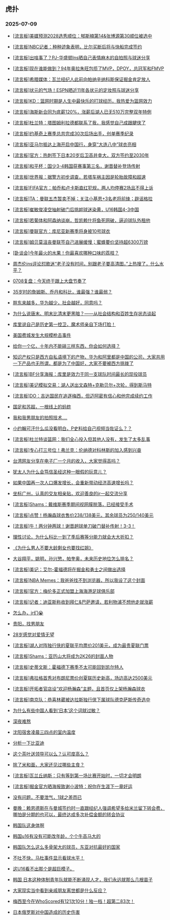 ## 虎扑 
### 2025-07-09

+ [[流言板]美媒预测2028选秀顺位：郇斯楠第14&amp;张博源第30顺位被选中](https://bbs.hupu.com/633631457.html)

+ [[流言板]NBC记者：种种迹象表明，比尔买断后将与快船完成签约](https://bbs.hupu.com/633634318.html)

+ [[流言板]出啥事了？PJ-华盛顿Ins晒自己表情麻木的自拍照与球迷分享](https://bbs.hupu.com/633631911.html)

+ [[流言板]现在谁能做到？94年奥拉朱旺包揽了MVP，DPOY，总冠军和FMVP](https://bbs.hupu.com/633631865.html)

+ [[流言板]希腊媒体：瓦兰经纪人此前向帕纳辛纳科斯保证掘金肯定放人](https://bbs.hupu.com/633634590.html)

+ [[流言板]状元的气场！ESPN晒近11年各状元的定妆照与球迷分享](https://bbs.hupu.com/633631275.html)

+ [[流言板]KD：篮网时期是人生中最快乐的打球经历，我热爱为篮网效力](https://bbs.hupu.com/633634413.html)

+ [[流言板]海斯新合同为底薪120%，涨薪后湖人已无510万完整双年特例](https://bbs.hupu.com/633632954.html)

+ [[流言板]杜兰特：塔图姆利拉德都联系了我，我感觉自己成跟腱侠了](https://bbs.hupu.com/633634738.html)

+ [[流言板]约基奇上赛季总共完成30次后场出手，创单赛季纪录](https://bbs.hupu.com/633633735.html)

+ [[流言板]亚马尔抵达上海开启中国行，身穿“大连八中”球衣亮相](https://bbs.hupu.com/633627199.html)

+ [[流言板]官方：热刺签下日本20岁后卫高井幸大，双方签约至2030年](https://bbs.hupu.com/633629798.html)

+ [[流言板]和平杯：国少3-4韩国获赛事第三名，谢晋替补登场传射](https://bbs.hupu.com/633633453.html)

+ [[流言板]世界报：据警方初步调查，若塔车祸主因是轮胎故障和超速](https://bbs.hupu.com/633633178.html)

+ [[流言板]FIFA官方：帕乔和卢卡斯直红犯规，两人均停赛2场且不得上诉](https://bbs.hupu.com/633626931.html)

+ [[流言板]TA：曼联五杰暂卖不掉；关注小基恩+3名老将前锋；辟谣格拉](https://bbs.hupu.com/633629237.html)

+ [[流言板]崔敏俊凌空抽射破门后挑衅球迷染黄，U16韩国4-3中国](https://bbs.hupu.com/633633089.html)

+ [[流言板]若葡体和阿森纳谈崩，哲凯赖什将鱼死网破，逼迫球队外租他](https://bbs.hupu.com/633633204.html)

+ [[流言板]曼联官方：库尼亚新赛季将身披10号球衣](https://bbs.hupu.com/633633866.html)

+ [[流言板]姆贝莫沮丧曼联签自己进展缓慢；蜜蜂要价坚持超6300万镑](https://bbs.hupu.com/633631271.html)

+ [[卧谈会]今年最火的水果！你最喜欢哪种口味的荔枝？](https://bbs.hupu.com/633633366.html)

+ [周杰伦ins评论怼歌迷“老子没有时间，别跟老子要高清图，”上热搜了，什么水平？](https://bbs.hupu.com/633631841.html)

+ [0708复盘：今天终于跟上大盘节奏了](https://bbs.hupu.com/633631784.html)

+ [35岁时的詹姆斯、乔丹和科比，谁最强？谁最弱？ ​​​](https://bbs.hupu.com/633632877.html)

+ [胖东来越多，华为越少，社会越好，同意吗？](https://bbs.hupu.com/633631774.html)

+ [为什么说唐末、明末比清末更黑暗？——从社会结构和百姓生存状态谈起](https://bbs.hupu.com/633632036.html)

+ [库里说自己是历史第一控卫，魔术师亲自下场打脸！](https://bbs.hupu.com/633632250.html)

+ [美国费城发生大规模枪击事件](https://bbs.hupu.com/633633255.html)

+ [  给你一个亿，十年内不能碰三样东西，你会如何选择？](https://bbs.hupu.com/633634291.html)

+ [知识产权只是西方自私语境下的产物，华为和阿里都是中国的公司，大家共用一下产品也无所谓，都是为了中国好，大家不要被西方挑拨了](https://bbs.hupu.com/633634075.html)

+ [[流言板]BF分享海报：库里是效力于同一支球队时间最长的现役球员](https://bbs.hupu.com/633633223.html)

+ [[流言板]美记模拟交易：湖人送出文森特+克勒贝尔+次轮，得到斯马特](https://bbs.hupu.com/633634172.html)

+ [[流言板]DO：吉达国民在追逐梅西，但迈阿密有信心和他完成续约工作](https://bbs.hupu.com/633628843.html)

+ [国足和苏超，一根线上的蚂蚱](https://bbs.hupu.com/633631030.html)

+ [我和我男朋友的拍照技术….](https://bbs.hupu.com/633632125.html)

+ [小约翰可汗什么瓜没看明白，P史料给自己视频当佐证么？ ​？](https://bbs.hupu.com/633632945.html)

+ [[流言板]杜兰特谈篮网：我们全心投入但其他人没有，发生了太多乱事](https://bbs.hupu.com/633634917.html)

+ [[流言板]专心打三号位！弗兰克：伦纳德对科林斯的加入感到兴奋](https://bbs.hupu.com/633633578.html)

+ [台湾网友分享在电子厂一个月的收入，大家觉得高吗？](https://bbs.hupu.com/633634282.html)

+ [犹太人为什么会笃信圣经这种一眼假的玩意儿？](https://bbs.hupu.com/633632884.html)

+ [如果中国再一次人口爆发增长，会重新带动经济高速增长吗？](https://bbs.hupu.com/633633342.html)

+ [坐标广州，认真的交友相亲贴，欢迎善良的jr一起交流分享](https://bbs.hupu.com/633634111.html)

+ [[流言板]Shams：戴维斯赛季期间视网膜脱落，已经接受手术](https://bbs.hupu.com/633635964.html)

+ [[流言板]点赞！杨瀚森球衣售价238/138美元，其余球员为250/140美元](https://bbs.hupu.com/633635888.html)

+ [[流言板]牛！两分钟两球！谢晋趟球单刀破门替补传射！3-3！](https://bbs.hupu.com/633632984.html)

+ [理性讨论，为什么科比一到了季后赛等分能力就会大大折扣？](https://bbs.hupu.com/633634412.html)

+ [《为什么男人不要大龄剩女也要找红姐》](https://bbs.hupu.com/633635208.html)

+ [大谷翔平，姚明，孙兴慜，帕奎奥，未来历史地位怎么排名？](https://bbs.hupu.com/633634514.html)

+ [[流言板]美记：艾尔-霍福德将在掘金和勇士之间做出选择](https://bbs.hupu.com/633635853.html)

+ [[流言板]NBA Memes：我爸爸找不到浏览器，所以我设了这个封面](https://bbs.hupu.com/633634581.html)

+ [[流言板]官方：梅伦多正式加盟上海海港足球俱乐部](https://bbs.hupu.com/633632928.html)

+ [[流言板]记者：迪亚斯称收到拜仁&amp;巴萨邀请，若利物浦不想他走就涨薪](https://bbs.hupu.com/633633040.html)

+ [怎么办，jr们😭](https://bbs.hupu.com/633636070.html)

+ [贵阳，找男朋友](https://bbs.hupu.com/633635226.html)

+ [28岁感觉对爱情无望](https://bbs.hupu.com/633635455.html)

+ [[流言板]湖人对阵独行侠的夏联平均票价201美元，成为最贵夏联门票](https://bbs.hupu.com/633635055.html)

+ [[流言板]Shams：亚历山大将成为2K26的封面人物](https://bbs.hupu.com/633636152.html)

+ [[流言板]史蒂文斯：霍福德下赛季不太可能回到凯尔特人](https://bbs.hupu.com/633635511.html)

+ [[流言板]弗拉格首秀对布朗尼票价创夏联历史新高，场边高达2500美元](https://bbs.hupu.com/633635937.html)

+ [[流言板]开拓者官店设“欢迎杨瀚森”主题，且首页仅上架杨瀚森球衣](https://bbs.hupu.com/633635834.html)

+ [[流言板]南京队：恭喜林葳被达拉斯独行侠下属球队德克萨斯传奇选中](https://bbs.hupu.com/633636423.html)

+ [为什么有些中国人看到‘日本’这个词就过敏？](https://bbs.hupu.com/633635498.html)

+ [深夜难熬](https://bbs.hupu.com/633635089.html)

+ [沈阳宿舍凌晨三四点的室内温度](https://bbs.hupu.com/633636548.html)

+ [分析一下比亚迪](https://bbs.hupu.com/633635087.html)

+ [这个茶叶送领导可以么？认可度高么？](https://bbs.hupu.com/633635097.html)

+ [除了米和面，大家还见过哪些主食？](https://bbs.hupu.com/633635918.html)

+ [[流言板]瓦兰丘纳斯：只有等到第一场比赛开始时，一切才会明朗](https://bbs.hupu.com/633636193.html)

+ [[流言板]掘金官方晒海报致谢小波特：祝你在生涯下一章好运](https://bbs.hupu.com/633635563.html)

+ [没有问题，不要泄气，1球之差而已](https://bbs.hupu.com/633633838.html)

+ [曼晚：赖恩德斯在与曼城签约时一直跟经纪人强调希望多给米兰留下转会费，哪怕是分期的也可以，最终达成多次补偿金额的转会协议](https://bbs.hupu.com/633632479.html)

+ [韩国队这身体啊](https://bbs.hupu.com/633633288.html)

+ [韩国u16有没有可能改年龄，个个牛高马大的](https://bbs.hupu.com/633633443.html)

+ [韩国队怎么这么多骨架大的球员，东亚对抗最好的国家](https://bbs.hupu.com/633633469.html)

+ [不吐不快，马杜事件显示看球水平！](https://bbs.hupu.com/633632101.html)

+ [这U16看不出那个是超巨模子。](https://bbs.hupu.com/633633930.html)

+ [韩国 日本这种体制青年队就能不断涌现人才，我们永远就那么几根苗子](https://bbs.hupu.com/633632731.html)

+ [大家现实当中看到亲戚朋友离世都是什么反应？](https://bbs.hupu.com/633634924.html)

+ [梅西至今在WhoScored有121次10分！独一档！超第二83次！](https://bbs.hupu.com/633632286.html)

+ [日本俄罗斯对中国造成的历史伤害](https://bbs.hupu.com/633636250.html)

